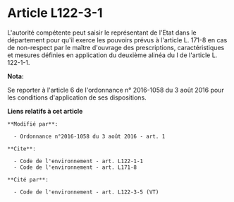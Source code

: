 # Article L122-3-1

L'autorité compétente peut saisir le représentant de l'Etat dans le département pour qu'il exerce les pouvoirs prévus à
l'article L. 171-8 en cas de non-respect par le maître d'ouvrage des prescriptions, caractéristiques et mesures définies en
application du deuxième alinéa du I de l'article L. 122-1-1.

**Nota:**

Se reporter à l'article 6 de l'ordonnance n° 2016-1058 du 3 août 2016 pour les conditions d'application de ses dispositions.

**Liens relatifs à cet article**

	**Modifié par**:

	  - Ordonnance n°2016-1058 du 3 août 2016 - art. 1

	**Cite**:

	  - Code de l'environnement - art. L122-1-1
	  - Code de l'environnement - art. L171-8

	**Cité par**:

	  - Code de l'environnement - art. L122-3-5 (VT)
